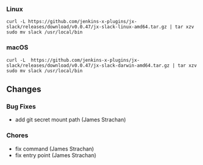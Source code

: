### Linux

```shell
curl -L https://github.com/jenkins-x-plugins/jx-slack/releases/download/v0.0.47/jx-slack-linux-amd64.tar.gz | tar xzv 
sudo mv slack /usr/local/bin
```

### macOS

```shell
curl -L  https://github.com/jenkins-x-plugins/jx-slack/releases/download/v0.0.47/jx-slack-darwin-amd64.tar.gz | tar xzv
sudo mv slack /usr/local/bin
```
## Changes

### Bug Fixes

* add git secret mount path (James Strachan)

### Chores

* fix command (James Strachan)
* fix entry point (James Strachan)
